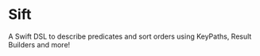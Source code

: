 # Sift
A Swift DSL to describe predicates and sort orders using KeyPaths, Result Builders and more!
